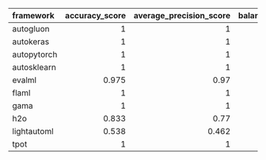 | framework   |   accuracy_score |   average_precision_score |   balanced_accuracy_score |   cohen_kappa_score |   f1_score_macro |   f1_score_micro |   f1_score_weighted |   matthews_corrcoef |   precision_score |   recall_score |   roc_auc_score |   coverage_error |   label_ranking_average_precision_score |   label_ranking_loss | training_time   | test_time   |
|:------------|-----------------:|--------------------------:|--------------------------:|--------------------:|-----------------:|-----------------:|--------------------:|--------------------:|------------------:|---------------:|----------------:|-----------------:|----------------------------------------:|---------------------:|:----------------|:------------|
| autogluon   |            1     |                     1     |                     1     |               1     |            1     |            1     |               1     |               1     |             1     |          1     |           1     |               -1 |                                      -1 |                   -1 | 00:00:09        | 00:00:00    |
| autokeras   |            1     |                     1     |                     1     |               1     |            1     |            1     |               1     |               1     |             1     |          1     |           1     |               -1 |                                      -1 |                   -1 | 00:00:40        | 00:00:00    |
| autopytorch |            1     |                     1     |                     1     |               1     |            1     |            1     |               1     |               1     |             1     |          1     |           1     |               -1 |                                      -1 |                   -1 | 00:11:50        | 00:00:21    |
| autosklearn |            1     |                     1     |                     1     |               1     |            1     |            1     |               1     |               1     |             1     |          1     |           1     |               -1 |                                      -1 |                   -1 | 00:16:03        | 00:00:00    |
| evalml      |            0.975 |                     0.97  |                     0.972 |               0.949 |            0.974 |            0.975 |               0.974 |               0.95  |             1     |          0.945 |           0.972 |               -1 |                                      -1 |                   -1 | 00:10:01        | 00:00:00    |
| flaml       |            1     |                     1     |                     1     |               1     |            1     |            1     |               1     |               1     |             1     |          1     |           1     |               -1 |                                      -1 |                   -1 | 00:10:00        | 00:00:00    |
| gama        |            1     |                     1     |                     1     |               1     |            1     |            1     |               1     |               1     |             1     |          1     |           1     |               -1 |                                      -1 |                   -1 | 00:08:59        | 00:00:00    |
| h2o         |            0.833 |                     0.77  |                     0.826 |               0.66  |            0.829 |            0.833 |               0.831 |               0.667 |             0.879 |          0.74  |           0.826 |               -1 |                                      -1 |                   -1 | 00:10:05        | 00:00:00    |
| lightautoml |            0.538 |                     0.462 |                     0.5   |               0     |            0.35  |            0.538 |               0.377 |               0     |             0     |          0     |           0.5   |               -1 |                                      -1 |                   -1 | 00:00:15        | 00:00:00    |
| tpot        |            1     |                     1     |                     1     |               1     |            1     |            1     |               1     |               1     |             1     |          1     |           1     |               -1 |                                      -1 |                   -1 | 00:10:00        | 00:00:00    |